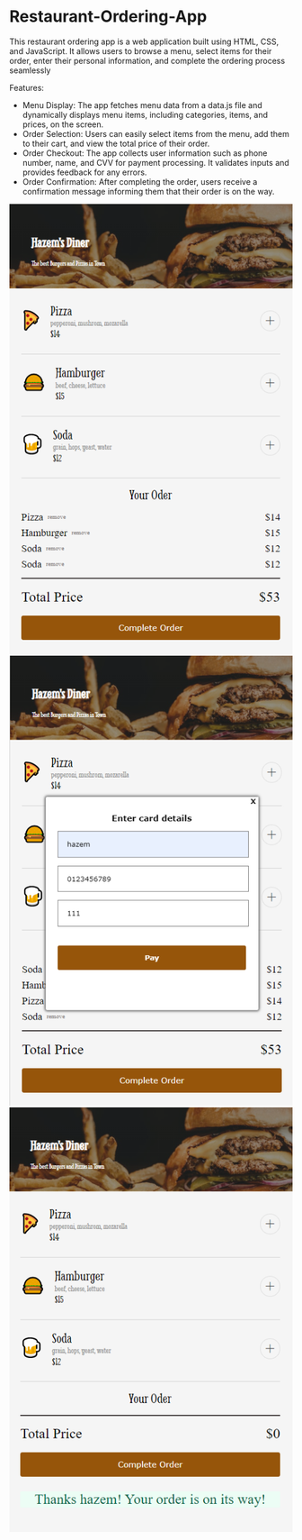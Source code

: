 # Restaurant-Ordering-App
This restaurant ordering app is a web application built using HTML, CSS, and JavaScript. It allows users to browse a menu, select items for their order, enter their personal information, and complete the ordering process seamlessly

Features:

 - Menu Display: The app fetches menu data from a data.js file and dynamically displays menu items, including categories, items, and prices, on the screen.
 - Order Selection: Users can easily select items from the menu, add them to their cart, and view the total price of their order.
 - Order Checkout: The app collects user information such as phone number, name, and CVV for payment processing. It validates inputs and provides feedback for any errors.
 - Order Confirmation: After completing the order, users receive a confirmation message informing them that their order is on the way.




![Screen Shot1](Capture1.PNG)
![Screen Shot2](Capture2.PNG)
![Screen Shot3](Capture3.PNG)

